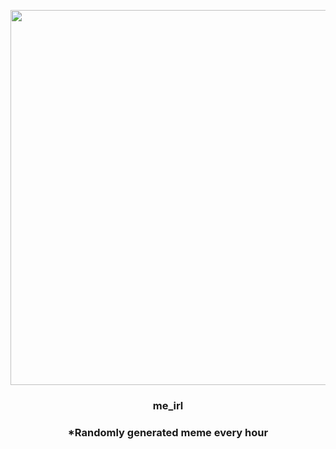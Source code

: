 <p align="center">
        <img src="https://i.redd.it/3jty2c4s5q691.jpg" width="600" height="600">
        </p>
        <h3 align="center">me_irl</h3>
        <h3 align="center">*Randomly generated meme every hour</h3>
    